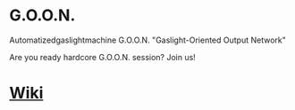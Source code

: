 # G.O.O.N.
Automatizedgaslightmachine G.O.O.N. "Gaslight-Oriented Output Network"

Are you ready hardcore G.O.O.N. session? Join us!

# [Wiki](https://github.com/MakcNmk/GOON/wiki)
